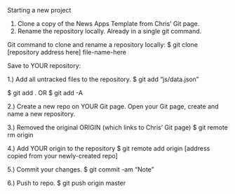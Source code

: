 Starting a new project

1) Clone a copy of the News Apps Template from Chris’ Git page.
2) Rename the repository locally. Already in a single git command.

Git command to clone and rename a repository locally:
$ git clone [repository address here] file-name-here

Save to YOUR repository:

1.) Add all untracked files to the repository.
$ git add “js/data.json”

$ git add .
OR
$ git add -A

2.) Create a new repo on YOUR Git page.
Open your Git page, create and name a new repository.

3.) Removed the original ORIGIN (which links to Chris’ Git page)
$ git remote rm origin

4.) Add YOUR origin to the repository
$ git remote add origin [address copied from your newly-created repo]

5.) Commit your changes.
$ git commit -am “Note”

6.) Push to repo.
$ git push origin master